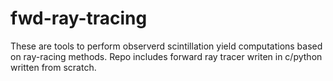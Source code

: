 # fwd-ray-tracing
These are tools to perform observerd scintillation yield computations based on ray-racing methods. Repo includes forward ray tracer writen in c/python written from scratch. 
